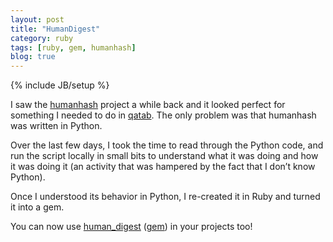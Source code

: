 ```yaml
---
layout: post
title: "HumanDigest"
category: ruby
tags: [ruby, gem, humanhash]
blog: true
---
```

{% include JB/setup %}

I saw the [humanhash][] project a while back and it looked perfect for something I needed to do in [qatab][]. The only problem was that humanhash was written in Python.

Over the last few days, I took the time to read through the Python code, and run the script locally in small bits to understand what it was doing and how it was doing it (an activity that was hampered by the fact that I don’t know Python).

Once I understood its behavior in Python, I re-created it in Ruby and turned it into a gem.

You can now use [human_digest][] ([gem][human_digest_gem]) in your projects too!


[humanhash]: https://github.com/zacharyvoase/humanhash
[qatab]: http://qatab.com
[human_digest]: https://github.com/bookwyrm/human_digest
[human_digest_gem]: https://rubygems.org/gems/human_digest